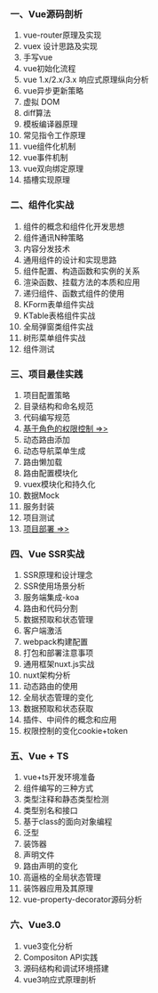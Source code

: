 ### 一、Vue源码剖析
1. vue-router原理及实现
2. vuex 设计思路及实现
3. 手写vue
4. vue初始化流程
5. vue 1.x/2.x/3.x 响应式原理纵向分析
6. vue异步更新策略
7. 虚拟 DOM
8. diff算法
9. 模板编译器原理
10. 常见指令工作原理
12. vue组件化机制
13. vue事件机制
14. vue双向绑定原理
15. 插槽实现原理

### 二、组件化实战
1. 组件的概念和组件化开发思想
2. 组件通讯N种策略
3. 内容分发技术
4. 通用组件的设计和实现思路
5. 组件配置、构造函数和实例的关系
6. 渲染函数、挂载方法的本质和应用
7. 递归组件、函数式组件的使用
8. KForm表单组件实战
9. KTable表格组件实战
10. 全局弹窗类组件实战
11. 树形菜单组件实战
12. 组件测试

### 三、项目最佳实践
1. 项目配置策略
2. 目录结构和命名规范
3. 代码编写规范
4. [基于角色的权限控制 =>>](./PracticePermission.md)
5. 动态路由添加
6. 动态导航菜单生成
7. 路由懒加载
8. 路由配置模块化
9. vuex模块化和持久化
10. 数据Mock
11. 服务封装
12. 项目测试
13. [项目部署 =>>](./Deploy.md)

### 四、Vue SSR实战
1. SSR原理和设计理念
2. SSR使用场景分析
3. 服务端集成-koa
4. 路由和代码分割
5. 数据预取和状态管理
6. 客户端激活
7. webpack构建配置
8. 打包和部署注意事项
9. 通用框架nuxt.js实战
10. nuxt架构分析
11. 动态路由的使用
12. 全局状态管理的变化
13. 数据预取和状态获取
14. 插件、中间件的概念和应用
15. 权限控制的变化cookie+token

### 五、Vue + TS
1. vue+ts开发环境准备
2. 组件编写的三种方式
3. 类型注释和静态类型检测
4. 类型别名和接口
5. 基于class的面向对象编程
6. 泛型
7. 装饰器
8. 声明文件
9. 路由声明的变化
10. 高逼格的全局状态管理
11. 装饰器应用及其原理
12. vue-property-decorator源码分析

### 六、Vue3.0
1. vue3变化分析
2. Compositon API实践
3. 源码结构和调试环境搭建
4. vue3响应式原理剖析